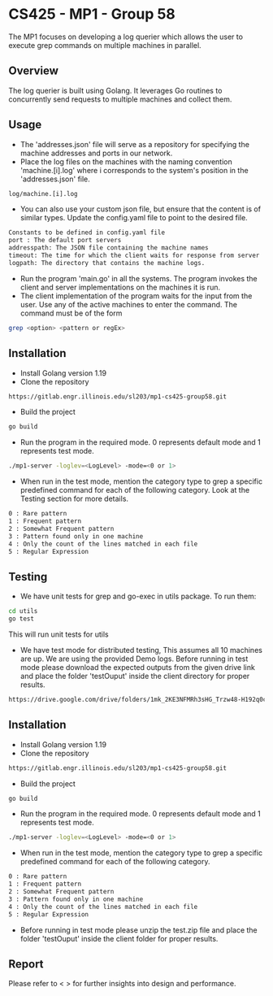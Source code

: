 # CS425 - MP1 - Group 58

The MP1 focuses on developing a log querier which allows the user to execute grep commands on multiple machines in parallel.


## Overview

The log querier is built using Golang. It leverages Go routines to concurrently send requests to multiple machines and collect them.

## Usage
* The 'addresses.json' file will serve as a repository for specifying the machine addresses and ports in our network.
* Place the log files on the machines with the naming convention 'machine.[i].log' where i corresponds to the system's position in the 'addresses.json' file.
```bash
log/machine.[i].log
```
* You can also use your custom json file, but ensure that the content is of similar types. Update the config.yaml file to point to the desired file.
```bash
Constants to be defined in config.yaml file
port : The default port servers
addresspath: The JSON file containing the machine names
timeout: The time for which the client waits for response from server
logpath: The directory that contains the machine logs.
```
* Run the program 'main.go' in all the systems. The program invokes the client and server implementations on the machines it is run.
* The client implementation of the program waits for the input from the user. Use any of the active machines to enter the command. The command must be of the form
```bash
grep <option> <pattern or regEx>
```

## Installation
* Install Golang version 1.19
* Clone the repository
```bash
https://gitlab.engr.illinois.edu/sl203/mp1-cs425-group58.git
```
* Build the project
```bash
go build
```
* Run the program in the required mode. 0 represents default mode and 1 represents test mode. 
```bash
./mp1-server -loglev=<LogLevel> -mode=<0 or 1>
```
* When run in the test mode, mention the category type to grep a specific predefined command for each of the following category. Look at the Testing section for more details.
```bash
0 : Rare pattern
1 : Frequent pattern
2 : Somewhat Frequent pattern
3 : Pattern found only in one machine
4 : Only the count of the lines matched in each file
5 : Regular Expression 
```

## Testing
* We have unit tests for grep and go-exec in utils package. To run them:
```bash
cd utils
go test
```
This will run unit tests for utils
* We have test mode for distributed testing, This assumes all 10 machines are up. We are using the provided Demo logs. Before running in test mode please download the expected outputs from the given drive link and place the folder 'testOuput' inside the client directory for proper results.
```bash
https://drive.google.com/drive/folders/1mk_2KE3NFMRh3sHG_Trzw48-H192q0c2?usp=sharing
```
## Installation
* Install Golang version 1.19
* Clone the repository
```bash
https://gitlab.engr.illinois.edu/sl203/mp1-cs425-group58.git
```
* Build the project
```bash
go build
```
* Run the program in the required mode. 0 represents default mode and 1 represents test mode. 
```bash
./mp1-server -loglev=<LogLevel> -mode=<0 or 1>
```
* When run in the test mode, mention the category type to grep a specific predefined command for each of the following category.
```bash
0 : Rare pattern
1 : Frequent pattern
2 : Somewhat Frequent pattern
3 : Pattern found only in one machine
4 : Only the count of the lines matched in each file
5 : Regular Expression 
```
* Before running in test mode please unzip the test.zip file and place the folder 'testOuput' inside the client folder for proper results.
## Report
Please refer to < > for further insights into design and performance.
